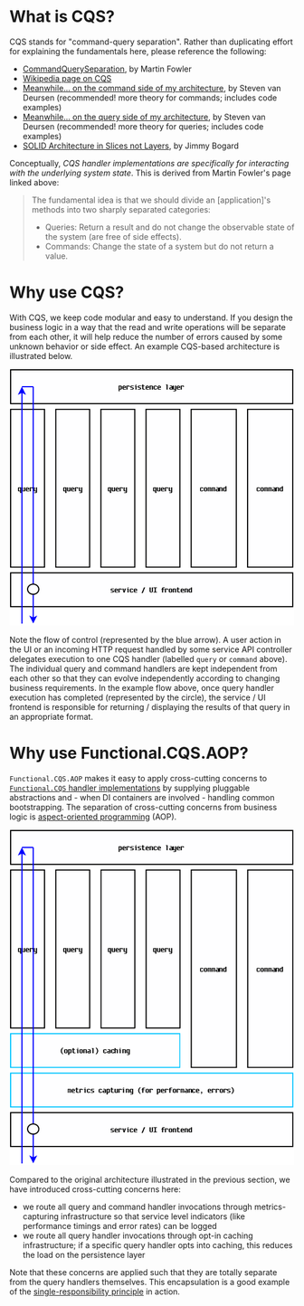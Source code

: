 # What is CQS?
CQS stands for "command-query separation".  Rather than duplicating effort for explaining the fundamentals here, please reference the following:
- [CommandQuerySeparation](http://martinfowler.com/bliki/CommandQuerySeparation.html), by Martin Fowler
- [Wikipedia page on CQS](https://en.wikipedia.org/wiki/Command%E2%80%93query_separation)
- [Meanwhile... on the command side of my architecture](https://cuttingedge.it/blogs/steven/pivot/entry.php?id=91), by Steven van Deursen (recommended! more theory for commands; includes code examples) 
- [Meanwhile... on the query side of my architecture](https://cuttingedge.it/blogs/steven/pivot/entry.php?id=92), by Steven van Deursen (recommended! more theory for queries; includes code examples)
- [SOLID Architecture in Slices not Layers](https://www.youtube.com/watch?v=wTd-VcJCs_M), by Jimmy Bogard

Conceptually, *CQS handler implementations are specifically for interacting with the underlying system state*.  This is derived from Martin Fowler's page linked above:
>The fundamental idea is that we should divide an [application]'s methods into two sharply separated categories:
>- Queries: Return a result and do not change the observable state of the system (are free of side effects).
>- Commands: Change the state of a system but do not return a value.

# Why use CQS?
With CQS, we keep code modular and easy to understand.  If you design the business logic in a way that the read and write operations will be separate from each other, it will help reduce the number of errors caused by some unknown behavior or side effect.  An example CQS-based architecture is illustrated below.

![example CQS architecture](images/CQS_architecture.png)

Note the flow of control (represented by the blue arrow).  A user action in the UI or an incoming HTTP request handled by some service API controller delegates execution to one CQS handler (labelled `query` or `command` above).  The individual query and command handlers are kept independent from each other so that they can evolve independently according to changing business requirements.  In the example flow above, once query handler execution has completed (represented by the circle), the service / UI frontend is responsible for returning / displaying the results of that query in an appropriate format.

# Why use Functional.CQS.AOP?
`Functional.CQS.AOP` makes it easy to apply cross-cutting concerns to [`Functional.CQS` handler implementations](https://github.com/RyanMarcotte/Functional.CQS/tree/master/src/Functional.CQS) by supplying pluggable abstractions and - when DI containers are involved - handling common bootstrapping.  The separation of cross-cutting concerns from business logic is [aspect-oriented programming](https://en.wikipedia.org/wiki/Aspect-oriented_programming) (AOP).

![example CQS architecture with AOP](images/CQS_architecture_with_aop.png)

Compared to the original architecture illustrated in the previous section, we have introduced cross-cutting concerns here:
- we route all query and command handler invocations through metrics-capturing infrastructure so that service level indicators (like performance timings and error rates) can be logged
- we route all query handler invocations through opt-in caching infrastructure; if a specific query handler opts into caching, this reduces the load on the persistence layer

Note that these concerns are applied such that they are totally separate from the query handlers themselves.  This encapsulation is a good example of the [single-responsibility principle](https://en.wikipedia.org/wiki/Single_responsibility_principle) in action.
